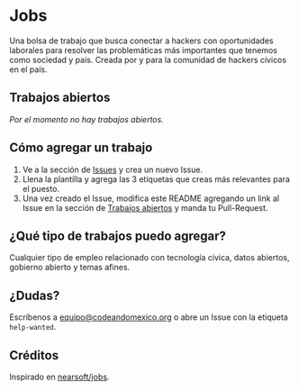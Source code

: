 # Jobs

Una bolsa de trabajo que busca conectar a hackers con oportunidades laborales para resolver las problemáticas más importantes que tenemos como sociedad y país. Creada por y para la comunidad de hackers cívicos en el país. 

## Trabajos abiertos

_Por el momento no hay trabajos abiertos._

## Cómo agregar un trabajo
1. Ve a la sección de [Issues](http://github.com/CodeandoMexico/jobs/issues) y crea un nuevo Issue.
2. Llena la plantilla y agrega las 3 etiquetas que creas más relevantes para el puesto.
3. Una vez creado el Issue, modifica este README agregando un link al Issue en la sección de [Trabajos abiertos](#trabajos-abiertos) y manda tu Pull-Request.

## ¿Qué tipo de trabajos puedo agregar?
Cualquier tipo de empleo relacionado con tecnología cívica, datos abiertos, gobierno abierto y temas afines. 

## ¿Dudas?
Escríbenos a [equipo@codeandomexico.org](mailto:equipo@codeandomexico.org) o abre un Issue con la etiqueta `help-wanted`.

## Créditos
Inspirado en [nearsoft/jobs](http://github.com/nearsoft/jobs).
